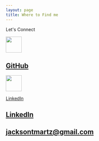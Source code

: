 ```yaml
---
layout: page
title: Where to Find me
---
```


<head>
  <link rel="stylesheet" href="https://cdnjs.cloudflare.com/ajax/libs/font-awesome/5.15.3/css/all.min.css" integrity="sha512-BN+zc5tn5vvBgy5UCB/5r0+5wzUD1n+gKZtX4e4p4H7bq3IIXMTjb7f2aHkFxPe7v2RGWzZ8dlXGMXoVPcwC7g==" crossorigin="anonymous" referrerpolicy="no-referrer" />
</head>

<p class="message">
  Let's Connect
</p>

<img src="https://raw.githubusercontent.com/FortAwesome/Font-Awesome/6.x/svgs/brands/github.svg" height="50" width="50"></img>
## <i class="fab fa-brands fa-github"></i> [GitHub](https://github.com/ty-martz)

[<img src="https://raw.githubusercontent.com/FortAwesome/Font-Awesome/0698449d50f2b95517562295a59d414afc68b369/svgs/brands/linkedin.svg" height="50" width="50"></img>](https://www.linkedin.com/in/ty-martz/)

[LinkedIn](https://www.linkedin.com/in/ty-martz/)

## <i class="fab fa-brands fa-linkedin"></i> [LinkedIn](https://www.linkedin.com/in/ty-martz/)

## <i class="fa-regular fa-envelope"></i> [jacksontmartz@gmail.com](mailto:jacksontmartz@gmail.com)
